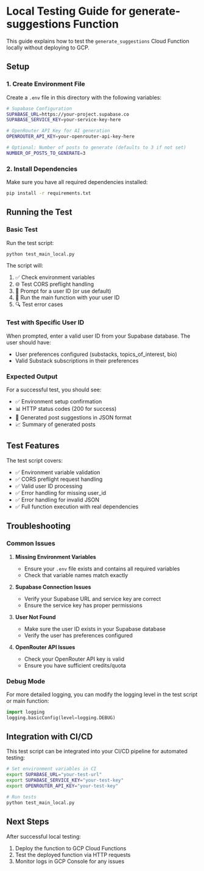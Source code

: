 # Local Testing Guide for generate-suggestions Function

This guide explains how to test the `generate_suggestions` Cloud Function locally without deploying to GCP.

## Setup

### 1. Create Environment File

Create a `.env` file in this directory with the following variables:

```bash
# Supabase Configuration
SUPABASE_URL=https://your-project.supabase.co
SUPABASE_SERVICE_KEY=your-service-key-here

# OpenRouter API Key for AI generation
OPENROUTER_API_KEY=your-openrouter-api-key-here

# Optional: Number of posts to generate (defaults to 3 if not set)
NUMBER_OF_POSTS_TO_GENERATE=3
```

### 2. Install Dependencies

Make sure you have all required dependencies installed:

```bash
pip install -r requirements.txt
```

## Running the Test

### Basic Test

Run the test script:

```bash
python test_main_local.py
```

The script will:

1. ✅ Check environment variables
2. 🌐 Test CORS preflight handling
3. 👤 Prompt for a user ID (or use default)
4. 🧪 Run the main function with your user ID
5. 🔍 Test error cases

### Test with Specific User ID

When prompted, enter a valid user ID from your Supabase database. The user should have:

- User preferences configured (substacks, topics_of_interest, bio)
- Valid Substack subscriptions in their preferences

### Expected Output

For a successful test, you should see:

- ✅ Environment setup confirmation
- 📊 HTTP status codes (200 for success)
- 📄 Generated post suggestions in JSON format
- 📈 Summary of generated posts

## Test Features

The test script covers:

- ✅ Environment variable validation
- ✅ CORS preflight request handling
- ✅ Valid user ID processing
- ✅ Error handling for missing user_id
- ✅ Error handling for invalid JSON
- ✅ Full function execution with real dependencies

## Troubleshooting

### Common Issues

1. **Missing Environment Variables**

   - Ensure your `.env` file exists and contains all required variables
   - Check that variable names match exactly

2. **Supabase Connection Issues**

   - Verify your Supabase URL and service key are correct
   - Ensure the service key has proper permissions

3. **User Not Found**

   - Make sure the user ID exists in your Supabase database
   - Verify the user has preferences configured

4. **OpenRouter API Issues**
   - Check your OpenRouter API key is valid
   - Ensure you have sufficient credits/quota

### Debug Mode

For more detailed logging, you can modify the logging level in the test script or main function:

```python
import logging
logging.basicConfig(level=logging.DEBUG)
```

## Integration with CI/CD

This test script can be integrated into your CI/CD pipeline for automated testing:

```bash
# Set environment variables in CI
export SUPABASE_URL="your-test-url"
export SUPABASE_SERVICE_KEY="your-test-key"
export OPENROUTER_API_KEY="your-test-key"

# Run tests
python test_main_local.py
```

## Next Steps

After successful local testing:

1. Deploy the function to GCP Cloud Functions
2. Test the deployed function via HTTP requests
3. Monitor logs in GCP Console for any issues
